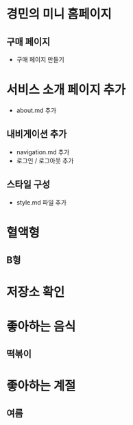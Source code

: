 # 경민의 미니 홈페이지

## 구매 페이지

- 구매 페이지 만들기

# 서비스 소개 페이지 추가

- about.md 추가

## 내비게이션 추가

- navigation.md 추가
- 로그인 / 로그아웃 추가

## 스타일 구성

- style.md 파일 추가

# 혈액형

## B형

# 저장소 확인

# 좋아하는 음식

## 떡볶이

# 좋아하는 계절

## 여름
